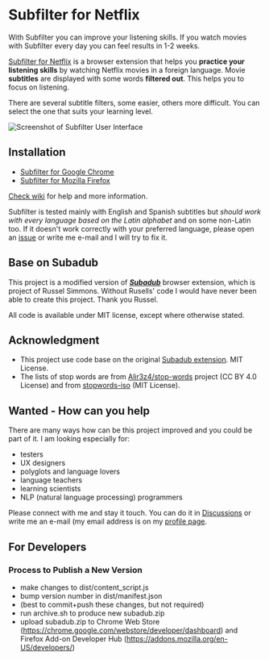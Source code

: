 # Subfilter for Netflix

With Subfilter you can improve your listening skills. If you watch movies with Subfilter every day you can feel results in 1-2 weeks.

[Subfilter for Netflix](https://github.com/met/subfilter/wiki) is a browser extension that helps you **practice your listening skills** by watching Netflix movies in a foreign language. Movie **subtitles** are displayed with some words **filtered out**. This helps you to focus on listening.

There are several subtitle filters, some easier, others more difficult. You can select the one that suits your learning level.

![Screenshot of Subfilter User Interface](https://github.com/met/subfilter/raw/master/img/subfilter-ui-small.png)

## Installation

- [Subfilter for Google Chrome](https://chrome.google.com/webstore/detail/subfilter-for-netflix/knglefkdmonaaodmfkipllpnjhoaelmn)
- [Subfilter for Mozilla Firefox](https://addons.mozilla.org/cs/firefox/addon/subfilter/)


[Check wiki](https://github.com/met/subfilter/wiki) for help and more information.

Subfilter is tested mainly with English and Spanish subtitles but *should work with every language based on the Latin alphabet* and on some non-Latin too.
If it doesn't work correctly with your preferred language, please open an [issue](https://github.com/met/subfilter/issues) or write me e-mail and I will try to fix it.

## Base on Subadub

This project is a modified version of ***[Subadub](https://github.com/rsimmons/subadub)*** browser extension, which is project of Russel Simmons. Without Rusells' code I would have never been able to create this project. Thank you Russel.

All code is available under MIT license, except where otherwise stated.

## Acknowledgment
- This project use code base on the original [Subadub extension](https://github.com/rsimmons/subadub). MIT License.
- The lists of stop words are from [Alir3z4/stop-words](https://github.com/Alir3z4/stop-words) project (CC BY 4.0 License) and from [stopwords-iso](https://github.com/stopwords-iso/stopwords-iso) (MIT License).


## Wanted - How can you help
There are many ways how can be this project improved and you could be part of it. I am looking especially for:

- testers
- UX designers
- polyglots and language lovers
- language teachers
- learning scientists
- NLP (natural language processing) programmers

Please connect with me and stay it touch. You can do it in [Discussions](https://github.com/met/subfilter/discussions) or write me an e-mail (my email address is on my [profile page](https://github.com/met).

## For Developers

### Process to Publish a New Version

- make changes to dist/content_script.js
- bump version number in dist/manifest.json
- (best to commit+push these changes, but not required)
- run archive.sh to produce new subadub.zip
- upload subadub.zip to Chrome Web Store (https://chrome.google.com/webstore/developer/dashboard) and Firefox Add-on Developer Hub (https://addons.mozilla.org/en-US/developers/)
